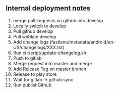 ## Internal deployment notes

  1. merge pull-requests on github into develop
  2. Locally switch to develop
  3. Pull github develop
  4. Pull weblate develop
  5. Add change logs (fastlane/metadata/android/en-US/changelogs/XXX.txt)
  6. Run ci-script/update-changelog.sh
  7. Push to gitlab
  8. Merge request into master and merge
  9. Add Release Tag on master branch
  10. Release to play store
  11. Wait for gitlab -> github sync
  12. Run publishGithub


